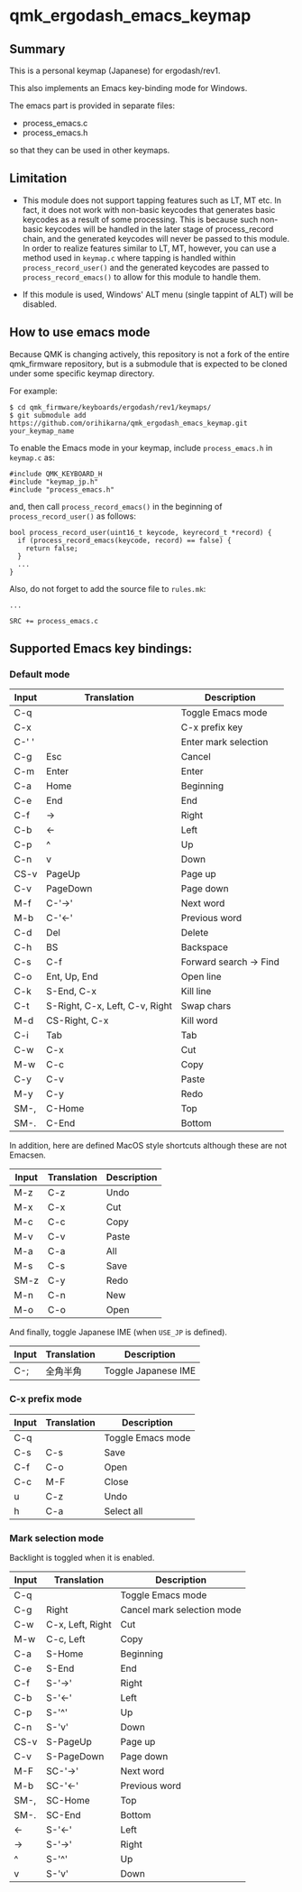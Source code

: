 # qmk_ergodash_emacs_keymap

## Summary

This is a personal keymap (Japanese) for ergodash/rev1.

This also implements an Emacs key-binding mode for Windows.

The emacs part is provided in separate files:
- process_emacs.c
- process_emacs.h

so that they can be used in other keymaps.


## Limitation

* This module does not support tapping features such as LT, MT etc.
In fact, it does not work with non-basic keycodes that generates basic keycodes as a result of some processing.
This is because such non-basic keycodes will be handled in the later stage of process_record chain, and the generated keycodes will never be passed to this module.
In order to realize features similar to LT, MT, however, you can use a method used in `keymap.c` where tapping is handled within `process_record_user()` and the generated keycodes are passed to `process_record_emacs()` to allow for this module to handle them.

* If this module is used, Windows' ALT menu (single tappint of ALT) will be disabled.


## How to use emacs mode

Because QMK is changing actively, this repository is not a fork of the entire qmk_firmware repository, but is a submodule that is expected to be cloned under some specific keymap directory.

For example:
```
$ cd qmk_firmware/keyboards/ergodash/rev1/keymaps/
$ git submodule add https://github.com/orihikarna/qmk_ergodash_emacs_keymap.git your_keymap_name
```

To enable the Emacs mode in your keymap, include `process_emacs.h` in `keymap.c` as:
```
#include QMK_KEYBOARD_H
#include "keymap_jp.h"
#include "process_emacs.h"
```

and, then call `process_record_emacs()` in the beginning of `process_record_user()` as follows:
```
bool process_record_user(uint16_t keycode, keyrecord_t *record) {
  if (process_record_emacs(keycode, record) == false) {
    return false;
  }
  ...
}
```

Also, do not forget to add the source file to `rules.mk`:
```
...

SRC += process_emacs.c
```


## Supported Emacs key bindings:

### Default mode

| Input  | Translation  | Description  |
|---|---|---|
| C-q  |   | Toggle Emacs mode  |
| C-x  |   | C-x prefix key  |
| C-' '|   | Enter mark selection  |
| C-g  | Esc  | Cancel  |
| C-m  | Enter  | Enter  |
| C-a  | Home  | Beginning  |
| C-e  | End  | End  |
| C-f  | ->  | Right  |
| C-b  | <-  | Left  |
| C-p  | ^  | Up  |
| C-n  | v  | Down  |
| CS-v  | PageUp  | Page up  |
| C-v  | PageDown  | Page down  |
| M-f  | C-'->'  | Next word  |
| M-b  | C-'<-'  | Previous word  |
| C-d  | Del  | Delete  |
| C-h  | BS  | Backspace  |
| C-s  | C-f  | Forward search -> Find  |
| C-o  | Ent, Up, End  | Open line  |
| C-k  | S-End, C-x  | Kill line  |
| C-t  | S-Right, C-x, Left, C-v, Right  | Swap chars  |
| M-d  | CS-Right, C-x  | Kill word  |
| C-i  | Tab  | Tab  |
| C-w  | C-x  | Cut  |
| M-w  | C-c  | Copy  |
| C-y  | C-v  | Paste  |
| M-y  | C-y  | Redo  |
| SM-,  | C-Home  | Top  |
| SM-.  | C-End  | Bottom  |

In addition, here are defined MacOS style shortcuts although these are not Emacsen.

| Input  | Translation  | Description  |
|---|---|---|
| M-z  | C-z  | Undo  |
| M-x  | C-x  | Cut  |
| M-c  | C-c  | Copy  |
| M-v  | C-v  | Paste  |
| M-a  | C-a  | All  |
| M-s  | C-s  | Save  |
| SM-z  | C-y  | Redo  |
| M-n  | C-n  | New  |
| M-o  | C-o  | Open  |

And finally, toggle Japanese IME (when `USE_JP` is defined).

| Input  | Translation  | Description  |
|---|---|---|
| C-;  | 全角半角  | Toggle Japanese IME  |


### C-x prefix mode

| Input  | Translation  | Description  |
|---|---|---|
| C-q  |   | Toggle Emacs mode  |
| C-s  | C-s  | Save  |
| C-f  | C-o  | Open  |
| C-c  | M-F  | Close  |
| u  | C-z  | Undo  |
| h  | C-a  | Select all  |


### Mark selection mode

Backlight is toggled when it is enabled.

| Input  | Translation  | Description  |
|---|---|---|
| C-q  |   | Toggle Emacs mode  |
| C-g  | Right  | Cancel mark selection mode  |
| C-w  | C-x, Left, Right  | Cut  |
| M-w  | C-c, Left  | Copy  |
| C-a  | S-Home  | Beginning  |
| C-e  | S-End  | End  |
| C-f  | S-'->'  | Right  |
| C-b  | S-'<-'  | Left  |
| C-p  | S-'^'  | Up  |
| C-n  | S-'v'  | Down  |
| CS-v  | S-PageUp  | Page up  |
| C-v  | S-PageDown  | Page down  |
| M-F  | SC-'->'  | Next word  |
| M-b  | SC-'<-'  | Previous word  |
| SM-,  | SC-Home  | Top  |
| SM-.  | SC-End  | Bottom  |
| <-  | S-'<-'  | Left  |
| -> | S-'->'  | Right  |
| ^  | S-'^'  | Up  |
| v  | S-'v'  | Down  |
